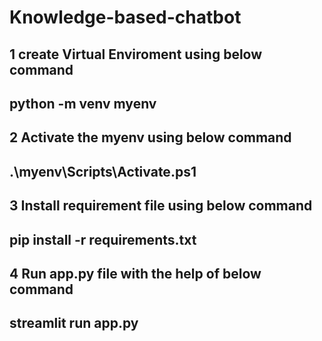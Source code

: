 # Knowledge-based-chatbot
## 1 create Virtual Enviroment using below command
## python -m venv myenv
## 2 Activate the myenv using below command
## .\myenv\Scripts\Activate.ps1
## 3 Install requirement file using below command
## pip install -r requirements.txt
## 4 Run app.py file with the help of below command
## streamlit run app.py
